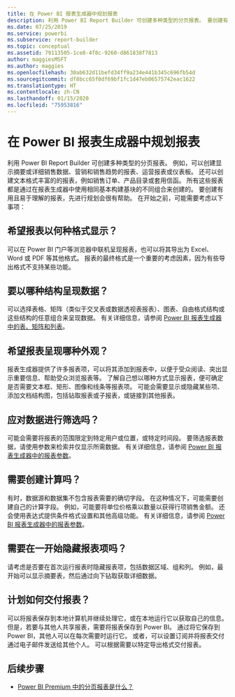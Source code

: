 ```yaml
---
title: 在 Power BI 报表生成器中规划报表
description: 利用 Power BI Report Builder 可创建多种类型的分页报表。 要创建有用且易于理解的报表，先进行规划会很有帮助。
ms.date: 07/25/2019
ms.service: powerbi
ms.subservice: report-builder
ms.topic: conceptual
ms.assetid: 79113505-1ce8-4f8c-9260-d861838f7813
author: maggiesMSFT
ms.author: maggies
ms.openlocfilehash: 30ab632d11befd34ff9a234e441b345c696fb54d
ms.sourcegitcommit: df8bcc65f0df69bf1fc1d47eb06575742eac1622
ms.translationtype: HT
ms.contentlocale: zh-CN
ms.lasthandoff: 01/15/2020
ms.locfileid: "75953816"
---
```

# <a name="planning-a-report-in-power-bi-report-builder"></a>在 Power BI 报表生成器中规划报表

利用 Power BI Report Builder 可创建多种类型的分页报表。 例如，可以创建显示摘要或详细销售数据、营销和销售趋势的报表、运营报表或仪表板。 还可以创建文本格式丰富的的报表，例如销售订单、产品目录或套用信函。 所有这些报表都是通过在报表生成器中使用相同基本构建基块的不同组合来创建的。 要创建有用且易于理解的报表，先进行规划会很有帮助。 在开始之前，可能需要考虑以下事项：  
  
## <a name="in-what-format-do-you-want-the-report-to-appear"></a>希望报表以何种格式显示？
  
可以在 Power BI 门户等浏览器中联机呈现报表，也可以将其导出为 Excel、Word 或 PDF 等其他格式。 报表的最终格式是一个重要的考虑因素，因为有些导出格式不支持某些功能。 
  
## <a name="in-what-structure-do-you-want-to-present-the-data"></a>要以哪种结构呈现数据？
  
可以选择表格、矩阵（类似于交叉表或数据透视表报表）、图表、自由格式结构或这些结构的任意组合来呈现数据。 有关详细信息，请参阅 [Power BI 报表生成器中的表、矩阵和列表](report-builder-tables-matrices-lists.md)。  
  
## <a name="how-do-you-want-your-report-to-look"></a>希望报表呈现哪种外观？
  
报表生成器提供了许多报表项，可以将其添加到报表中，以便于受众阅读、突出显示重要信息、帮助受众浏览报表等。 了解自己想以哪种方式显示报表，便可确定是否需要文本框、矩形、图像和线条等报表项。 可能会需要显示或隐藏某些项、添加文档结构图，包括钻取报表或子报表，或链接到其他报表。   
  
## <a name="should-the-data-be-filtered"></a>应对数据进行筛选吗？
  
可能会需要将报表的范围限定到特定用户或位置，或特定时间段。 要筛选报表数据，请使用参数来检索并仅显示所需数据。 有关详细信息，请参阅 [Power BI 报表生成器中的报表参数](paginated-reports-parameters.md)。  
  
## <a name="do-you-need-to-create-calculations"></a>需要创建计算吗？ 
  
有时，数据源和数据集不包含报表需要的确切字段。 在这种情况下，可能需要创建自己的计算字段。 例如，可能要将单位价格乘以数量以获得行项销售金额。 还会使用表达式提供条件格式设置和其他高级功能。 有关详细信息，请参阅 [Power BI 报表生成器中的报表参数](report-builder-expressions.md)。  
  
## <a name="do-you-want-to-hide-report-items-initially"></a>需要在一开始隐藏报表项吗？
  
请考虑是否要在首次运行报表时隐藏报表项，包括数据区域、组和列。 例如，最开始可以显示摘要表，然后通过向下钻取获取详细数据。 
  
## <a name="how-are-you-going-to-deliver-your-report"></a>计划如何交付报表？  
  
可以将报表保存到本地计算机并继续处理它，或在本地运行它以获取自己的信息。 但是，若要与其他人共享报表，需要将报表保存到 Power BI。 通过将它保存到 Power BI，其他人可以在每次需要时运行它。 或者，可以设置订阅并将报表交付通过电子邮件发送给其他个人。 可以根据需要以特定导出格式交付报表。 
  
## <a name="next-steps"></a>后续步骤

- [Power BI Premium 中的分页报表是什么？](paginated-reports-report-builder-power-bi.md)
